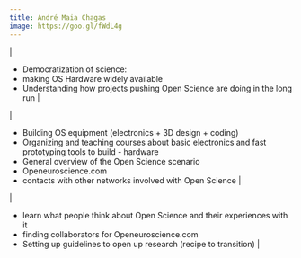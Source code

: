 ```yaml
---
title: André Maia Chagas
image: https://goo.gl/fWdL4g
---
```


|
- Democratization of science:
 - making OS Hardware widely available
- Understanding how projects pushing Open Science are doing in the long run
|

|
- Building OS equipment (electronics + 3D design + coding)
- Organizing and teaching courses about basic electronics and fast prototyping tools to build - hardware
- General overview of the Open Science scenario
- Openeuroscience.com
- contacts with other networks involved with Open Science
|

|
- learn what people think about Open Science and their experiences with it
- finding collaborators for Openeuroscience.com
- Setting up guidelines to open up research (recipe to transition)
|
